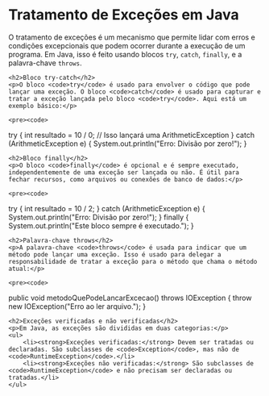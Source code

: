 <h1>Tratamento de Exceções em Java</h1>
    <p>O tratamento de exceções é um mecanismo que permite lidar com erros e condições excepcionais que podem ocorrer durante a execução de um programa. Em Java, isso é feito usando blocos <code>try</code>, <code>catch</code>, <code>finally</code>, e a palavra-chave <code>throws</code>.</p>

    <h2>Bloco try-catch</h2>
    <p>O bloco <code>try</code> é usado para envolver o código que pode lançar uma exceção. O bloco <code>catch</code> é usado para capturar e tratar a exceção lançada pelo bloco <code>try</code>. Aqui está um exemplo básico:</p>

    <pre><code>
try {
    int resultado = 10 / 0; // Isso lançará uma ArithmeticException
} catch (ArithmeticException e) {
    System.out.println("Erro: Divisão por zero!");
}
    </code></pre>

    <h2>Bloco finally</h2>
    <p>O bloco <code>finally</code> é opcional e é sempre executado, independentemente de uma exceção ser lançada ou não. É útil para fechar recursos, como arquivos ou conexões de banco de dados:</p>

    <pre><code>
try {
    int resultado = 10 / 2;
} catch (ArithmeticException e) {
    System.out.println("Erro: Divisão por zero!");
} finally {
    System.out.println("Este bloco sempre é executado.");
}
    </code></pre>

    <h2>Palavra-chave throws</h2>
    <p>A palavra-chave <code>throws</code> é usada para indicar que um método pode lançar uma exceção. Isso é usado para delegar a responsabilidade de tratar a exceção para o método que chama o método atual:</p>

    <pre><code>
public void metodoQuePodeLancarExcecao() throws IOException {
    throw new IOException("Erro ao ler arquivo.");
}
    </code></pre>

    <h2>Exceções verificadas e não verificadas</h2>
    <p>Em Java, as exceções são divididas em duas categorias:</p>
    <ul>
        <li><strong>Exceções verificadas:</strong> Devem ser tratadas ou declaradas. São subclasses de <code>Exception</code>, mas não de <code>RuntimeException</code>.</li>
        <li><strong>Exceções não verificadas:</strong> São subclasses de <code>RuntimeException</code> e não precisam ser declaradas ou tratadas.</li>
    </ul>